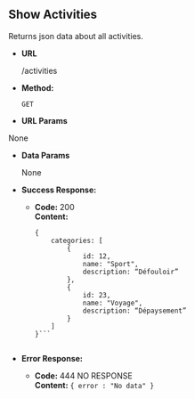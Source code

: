 **Show Activities**
----
  Returns json data about all activities.


* **URL**

  /activities


* **Method:**

  `GET`


*  **URL Params**

  None


* **Data Params**

  None


* **Success Response:**

  * **Code:** 200 <br />
    **Content:**
    ```
    {
        categories: [
            {
                id: 12,
                name: "Sport",
                description: “Défouloir”
            },
            {
                id: 23,
                name: "Voyage",
                description: “Dépaysement”
            }
        ]
    }```


* **Error Response:**

  * **Code:** 444 NO RESPONSE <br />
    **Content:** `{ error : "No data" }`

